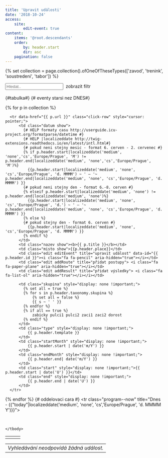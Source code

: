 ```yaml
---
title: 'Upravit události'
date: '2018-10-24'
access:
    site:
        edit-event: true
content:
    items: '@root.descendants'
    order:
        by: header.start
        dir: asc
    pagination: false
---
```


{% set collection = page.collection().ofOneOfTheseTypes(['zavod', 'trenink', 'soustredeni', 'tabor']) %}
<div id="program" >
<input type="text" style="display:inline" class="search" placeholder="Hledat.." />&nbsp;<a class="button" id="reset_btn"><i class="fa fa-refresh" aria-hidden="true"></i></a>&nbsp;<a class="button special" id="filter_btn">zobrazit filtr</a>
<br><br>
<div id="filter_program" class="pure-g" style="display: none">
  <div class="pure-u-1-1 pure-u-sm-1-2 pure-u-md-1-4" >
    <fieldset>
    <label>Filtr data</label>
    <button data-toggle="datepicker" type="button" style="height: 2.75em;font-size: 1em;line-height: 2.9em;"><i class="fa fa-calendar" aria-hidden="true"></i>&nbsp;&nbsp;nyní</button>
    </fieldset>
  </div>
  <div class="pure-u-1-1 pure-u-sm-1-2 pure-u-md-1-4">
    <fieldset>
    <label>Typ události</label>
    <input class="filter-all" type="radio" value="all" name="type" id="type-all" checked />
    <label for="type-all" class="pure-radio" style="display:none;">Vše</label>
    <input class="filter" type="radio" value="trenink" name="type" id="type-T" />
    <label for="type-T" class="pure-radio">Trénink</label>
    <input class="filter" type="radio" value="zavod" name="type" id="type-Z" />
    <label for="type-Z" class="pure-radio">Závod</label>
    <input class="filter" type="radio" value="soustredeni" name="type" id="type-S" />
    <label for="type-S" class="pure-radio">Soustředění</label>
    </fieldset>
  </div>
  <div class="pure-u-1 pure-u-md-1-2">
    <fieldset>
    <label>Skupina</label>
	<div class="pure-g">
		<div class="pure-u-1-2 pure-u-sm-1-2">
			<input class="filter-all" type="radio" value="all" name="skupina" id="skupina-all" checked />
			<label for="skupina-all" class="pure-radio" style="display:none;">Vše</label>
			<input class="filter" type="radio" value="zabicky" name="skupina" id="skupina-zabicky" />
			<label for="skupina-zabicky" class="pure-radio">Žabičky</label>
			<br>
			<input class="filter" type="radio" value="pulci1" name="skupina" id="skupina-pulci1" />
			<label for="skupina-pulci1" class="pure-radio">Pulci 1</label>
			<br>
			<input class="filter" type="radio" value="pulci2" name="skupina" id="skupina-pulci2" />
			<label for="skupina-pulci2" class="pure-radio">Pulci 2</label>
			<br>
		</div>
		<div class="pure-u-1-2 pure-u-sm-1-2">
			<input class="filter" type="radio" value="zaci1" name="skupina" id="skupina-zaci1" />
			<label for="skupina-zaci1" class="pure-radio">Žáci 1</label>
			<br>
			<input class="filter" type="radio" value="zaci2" name="skupina" id="skupina-zaci2" />
			<label for="skupina-zaci2" class="pure-radio">Žáci 2</label>
			<br>
			<input class="filter" type="radio" value="dorost" name="skupina" id="skupina-dorost" />
			<label for="skupina-dorost" class="pure-radio">Dorost+</label>
		</div>	
	<div>
	</fieldset>
  </div>
 </div>
{#tabulka#}
  <table>
  <tbody class="list">
    {# eventy starsi nez DNES#}
    
  {% for p in collection %}
  
      <tr data-href="{{ p.url }}" class="click-row" style="cursor: pointer;">
          <td class="datum show">
            {# HELP formaty casu http://userguide.icu-project.org/formatparse/datetime #}
            {# HELP |localizeddate http://twig-extensions.readthedocs.io/en/latest/intl.html#}
            {# pokud neni stejny mesic - format 6. cerven - 2. cervenec #}
            {% if p.header.start|localizeddate('medium', 'none','cs','Europe/Prague', 'M') != p.header.end|localizeddate('medium', 'none','cs','Europe/Prague', 'M')%}
              {{p.header.start|localizeddate('medium', 'none', 'cs','Europe/Prague', 'd. MMMM') ~ ' — '~ p.header.end|localizeddate('medium', 'none', 'cs','Europe/Prague', 'd. MMMM') }}
            {# pokud neni stejny den - format 6.-8. cerven #}
            {% elseif p.header.start|localizeddate('medium', 'none') != p.header.end|localizeddate('medium', 'none')%}
              {{p.header.start|localizeddate('medium', 'none', 'cs','Europe/Prague', 'd.') ~ ' — '~ p.header.end|localizeddate('medium', 'none', 'cs','Europe/Prague', 'd. MMMM') }}
            {% else %}
            {# pokud stejny den - format 6. cerven #}
              {{p.header.start|localizeddate('medium', 'none', 'cs','Europe/Prague', 'd. MMMM') }}
            {% endif %}
          </td>
          <td class="nazev show"><b>{{ p.title }}</b></td>
          <td class="misto show">{{p.header.place}}</td>
          <td class="edit editEvent" title="upravit událost" data-id="{{ p.header.id }}"><i class="fa fa-pencil" aria-hidden="true"></i></td>
          <td class="edit addRoute" title="přidat postupy"> <i class="fa fa-paper-plane" aria-hidden="true"></i></td>
          <td class="edit addResult" title="přidat výsledky"> <i class="fa fa-list-ol" aria-hidden="true"></i></i></td>

          <td class="skupina" style="display: none !important;"> 
            {% set all = true %}
            {% for s in p.header.taxonomy.skupina %} 
                {% set all = false %}
                {{ s ~ ' ' }} 
            {% endfor %}
            {% if all == true %}
                zabicky pulci1 pulci2 zaci1 zaci2 dorost
            {% endif %}
          </td>
          <td class="type" style="display: none !important;"> 
              {{ p.header.template }}
          </td>
          <td class="startMonth" style="display: none !important;"> 
              {{ p.header.start | date('m/Y') }}
          </td>     
          <td class="endMonth" style="display: none !important;"> 
              {{ p.header.end| date('m/Y') }}
          </td>
          <td class="start" style="display: none !important;">{{ p.header.start | date('U') }}</td>
          <td class="end" style="display: none !important;"> 
              {{ p.header.end | date('U') }}
          </td>
      </tr>
  {% endfor %}
  {# oddelovaci cara #}
    <tr class="program--now" title="Dnes - {{"today"|localizeddate('medium', 'none', 'cs','Europe/Prague', 'd. MMMM Y')}}">
          <td class="datum"></td>
          <td class="nazev"></td>
          <td class="misto"></td>
          <td class="skupina" style="display: none !important;"></td>
          <td class="type" style="display: none !important;"></td>
          <td class="startMonth" style="display: none !important;">{{ "now"| date('m/Y') }}</td>     
          <td class="endMonth" style="display: none !important;">{{ "now"| date('m/Y') }}</td>
          <td class="start" style="display: none !important;">{{ "now"|date("U") }}</td>
          <td class="end" style="display: none !important;">{{ "now"|date("U") }}</td>
      </tr>

    </tbody>
   </table>
   <ul class="pagination"></ul>
</div>

<table class="no-result">
<tr><td><em>Vyhledávání neodpovídá žádná událost.</em></td></tr>
</table>


<script>
 window.addEventListener('load', function () {
	$('[data-href]').click(function (e) {
		if($(e.target).hasClass("show")){
		window.location = $(this).data("href");
		}
	});
  	$(".editEvent").click(function() {
        var path = window.location.origin + "/auth/events/edit?event=" + this.getAttribute("data-id").substr(0,4) + "/"  + this.getAttribute("data-id");
        var redirectWindow = window.open(path, '_blank');
        redirectWindow.location;
	})

  var filter_div = document.getElementById('filter_program');
  $('#filter_btn').click( function(){
    if (filter_div.style.display === "none") {
      filter_div.style.display = "block";
      this.innerHTML = "schovat filtr";
    } else {
      filter_div.style.display = "none";
      this.innerHTML = "zobrazit filtr";
    }
  });

  var $datepicker = $('[data-toggle="datepicker"]'),
    bnt_text = $datepicker.html();
    now = Math.floor(Date.now() / 1000);
  $datepicker.datepicker({
      language: 'cs-CZ',
      format: 'mm/yyyy',
      trigger: $datepicker
    });

	var options = {
    valueNames: [ 'datum', 'nazev', 'misto', 'skupina', 'type', 'startMonth', 'endMonth', 'start', 'end' ],
    page: 8,
    pagination: true
	};

  var userList = new List('program', options);
  
  function resetList(){
  	userList.search();
    userList.sort('start', { order: "asc" });
  	userList.filter(function (item) {
      if (item.values().start >= now || item.values().end > (now - 7*3600*24)) {
        return true;
      } else {
        return false;
      }
    }); 
  	//userList.update();
  	$(".filter-all").prop('checked', true);
  	$('.filter').prop('checked', false);
    $('.search').val('');
    $datepicker.html(bnt_text);
  	//console.log('Reset Successfully!');
  };

  function updateList(){
    var values_skupina = $("input[name=skupina]:checked").val();
  	var values_type = $("input[name=type]:checked").val();
    var value_datepicker = $datepicker.datepicker('getDate', true) 
  	//console.log(values_skupina, values_type);

  	userList.filter(function (item) {
  		var skupinaFilter = false;
      var typeFilter = false;
      var dateFilter = false;

  		if(values_skupina == "all")
  		{
  			skupinaFilter = true;
  		} else {
  			skupinaFilter = item.values().skupina.indexOf(values_skupina) >= 0;
      }
      
  		if(values_type == "all")
  		{
  			typeFilter = true;
  		} else {
  			typeFilter = item.values().type.indexOf(values_type) >= 0;
      }

      if($datepicker.html() == bnt_text)
      {
        dateFilter = true;
      } else {
        dateFilter = item.values().startMonth.indexOf(value_datepicker) >= 0 || item.values().endMonth.indexOf(value_datepicker) >= 0;
      }
      
  		return typeFilter && skupinaFilter && dateFilter;
  	});
  	userList.update();
  };
  
  
    //updateList();
    $("input[name=skupina]").change(updateList);
    $('input[name=type]').change(updateList);
    $datepicker.on('pick.datepicker', function () {
        updateList();
    });

/* pokud neni zaznam zobrazi hlasku*/
  	userList.on('updated', function (list) {
        if (list.matchingItems.length > 0) {
          $('.no-result').hide()
        } else {
          $('.no-result').show()
        } 
    });
     
    
     
   
    
    resetList();
	$("#reset_btn").click(resetList);
	
	 


    

}, false); // onload  
</script>
